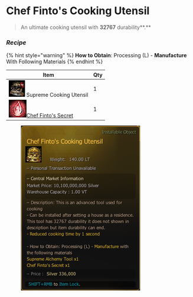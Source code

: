 # Chef Finto's Cooking Utensil

> An ultimate cooking utensil with **32767** durability**.**

### _Recipe_

{% hint style="warning" %}
**How to Obtain**: Processing (L) - **Manufacture** With Following Materials
{% endhint %}

| Item                                                                                          | Qty |
| --------------------------------------------------------------------------------------------- | --- |
| ![](../../.gitbook/assets/QQ截图20221102185902.png) Supreme Cooking Utensil                     | 1   |
| ![](../../.gitbook/assets/QQ截图20221103045400.png)[Chef Finto's Secret](chef-fintos-secret.md) | 1   |

<figure><img src="../../.gitbook/assets/QQ截图20221102174417.png" alt=""><figcaption></figcaption></figure>
